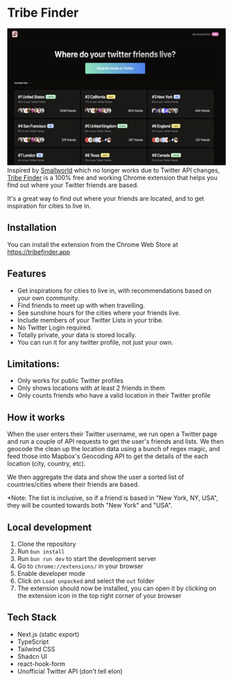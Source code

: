 # Tribe Finder

![Tribe Finder UI](image.png)
Inspired by [Smallworld](https://github.com/devonzuegel/smallworld) which no longer works
due to Twitter API changes, [Tribe Finder](https://tribefinder.app) is a 100% free and working Chrome extension that helps you find out where your Twitter friends are
based.

It's a great way to find out where your friends are located, and to get inspiration for
cities to live in.

## Installation

You can install the extension from the Chrome Web Store at https://tribefinder.app

## Features

- Get inspirations for cities to live in, with recommendations based on your own community.
- Find friends to meet up with when travelling.
- See sunshine hours for the cities where your friends live.
- Include members of your Twitter Lists in your tribe.
- No Twitter Login required.
- Totally private, your data is stored locally.
- You can run it for any twitter profile, not just your own.

## Limitations:

- Only works for public Twitter profiles
- Only shows locations with at least 2 friends in them
- Only counts friends who have a valid location in their Twitter profile

## How it works

When the user enters their Twitter username, we run open a Twitter page and run a couple of API
requests to get the user's friends and lists. We then geocode the clean up the location data using a
bunch of regex magic, and feed those into Mapbox's Geocoding API to get the details of the each
location (city, country, etc).

We then aggregate the data and show the user a sorted list of countries/cities where their friends
are based.

\*Note: The list is inclusive, so if a friend is based in "New York, NY, USA", they will be
counted towards both "New York" and "USA".

## Local development

1. Clone the repository
2. Run `bun install`
3. Run `bun run dev` to start the development server
4. Go to `chrome://extensions/` in your browser
5. Enable developer mode
6. Click on `Load unpacked` and select the `out` folder
7. The extension should now be installed, you can open it by clicking on the extension icon in the top right corner of your browser

## Tech Stack

- Next.js (static export)
- TypeScript
- Tailwind CSS
- Shadcn UI
- react-hook-form
- Unofficial Twitter API (don't tell elon)
